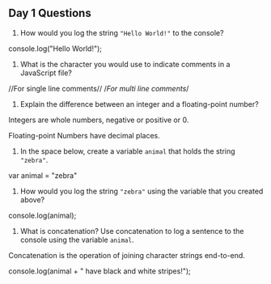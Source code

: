## Day 1 Questions

1. How would you log the string `"Hello World!"` to the console?

console.log("Hello World!");

1. What is the character you would use to indicate comments in a JavaScript file?

//For single line comments//
/*For multi line comments*/

1. Explain the difference between an integer and a floating-point number?

Integers are whole numbers, negative or positive or 0.

Floating-point Numbers have decimal places.

1. In the space below, create a variable `animal` that holds the string `"zebra"`.

var animal = "zebra"

1. How would you log the string `"zebra"` using the variable that you created above?

console.log(animal);

1. What is concatenation? Use concatenation to log a sentence to the console using the variable `animal`.

Concatenation is the operation of joining character strings end-to-end.

console.log(animal + " have black and white stripes!");
